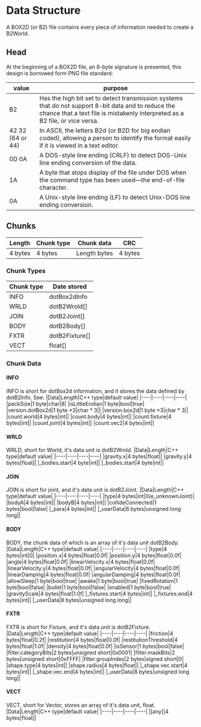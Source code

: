 # Data Structure
A BOX2D (or B2) file contains every piece of information needed to create a B2World. 

## Head
At the beginning of a BOX2D file, an 8-byte signature is presented, this design is borrowed form PNG file standard:

|value|purpose|
|----|----|
|B2|Has the high bit set to detect transmission systems that do not support 8-bit data and to reduce the chance that a text file is mistakenly interpreted as a B2 file, or vice versa.|
|42 32 (64 or 44)|In ASCII, the letters B2d (or B2D for big endian coded), allowing a person to identify the format easily if it is viewed in a text editor.|
|0D 0A|A DOS-style line ending (CRLF) to detect DOS-Unix line ending conversion of the data.|
|1A|A byte that stops display of the file under DOS when the command type has been used—the end-of-file character.|
|0A|A Unix-style line ending (LF) to detect Unix-DOS line ending conversion.|

## Chunks

|Length     |Chunk type     |Chunk data     |CRC        |
|----       |----           |----           |----       |
|4 bytes    |4 bytes        |Length bytes	|4 bytes    |

### Chunk Types

|Chunk type|Date stored|
|----|----|
|INFO|dotBox2dInfo|
|WRLD|dotB2Wrold[]|
|JOIN|dotB2Joint[]|
|BODY|dotB2Body[]|
|FXTR|dotB2Fixture[]|
|VECT|float[]|

### Chunk Data
#### INFO
INFO is short for dotBox2d information, and it stores the data defined by dotB2Info. See:
|Data|Length|C++ type|default value|
|----|----|----|----|
|packSize|1 byte|char|8|
|isLittleEndian|1 byte|bool|true|
|version.dotBox2d|1 byte *3|char * 3||
|version.box2d|1 byte *3|char * 3||
|count.world|4 bytes|int||
|count.body|4 bytes|int||
|count.fixture|4 bytes|int||
|count.joint|4 bytes|int||
|count.vec2|4 bytes|int||

#### WRLD
WRLD, short for World, it's data unit is dotB2Wrold.
|Data|Length|C++ type|default value|
|----|----|----|----|
|gravity.x|4 bytes|float||
|gravity.y|4 bytes|float||
|_bodies.start|4 byte|int||
|_bodies.start|4 byte|int||

#### JOIN
JOIN is short for joint, and it's data unit is dotB2Joint.
|Data|Length|C++ type|default value|
|----|----|----|----|
|type|4 bytes|int|0(e_unknownJoint)|
|bodyA|4 bytes|int||
|bodyB|4 bytes|int||
|collideConnected|1 bytes|bool|false|
|_para|4 bytes|int||
|_userData|8 bytes|unsigned long long||

#### BODY
BODY, the chunk data of which is an array of it's data unit dotB2Body.
|Data|Length|C++ type|default value|
|----|----|----|----|
|type|4 bytes|int|0|
|position.x|4 bytes|float|0.0f|
|position.y|4 bytes|float|0.0f|
|angle|4 bytes|float|0.0f|
|linearVelocity.x|4 bytes|float|0.0f|
|linearVelocity.y|4 bytes|float|0.0f|
|angularVelocity|4 bytes|float|0.0f|
|linearDamping|4 bytes|float|0.0f|
|angularDamping|4 bytes|float|0.0f|
|allowSleep|1 byte|bool|true|
|awake|1 byte|bool|true|
|fixedRotation|1 byte|bool|false|
|bullet|1 byte|bool|false|
|enabled|1 byte|bool|true|
|gravityScale|4 bytes|float|1.0f|
|_fixtures.start|4 bytes|int||
|_fixtures.end|4 bytes|int||
|_userData|8 bytes|unsigned long long||

#### FXTR
FXTR is short for Fixture, and it's data unit is dotB2Fixture.
|Data|Length|C++ type|default value|
|----|----|----|----|
|friction|4 bytes|float|0.2f|
|restitution|4 bytes|float|0.0f|
|restitutionThreshold|4 bytes|float|1.0f|
|density|4 bytes|float|0.0f|
|isSensor|1 bytes|bool|false|
|filter.categoryBits|2 bytes|unsigned short|0x0001|
|filter.maskBits|2 bytes|unsigned short|0xFFFF|
|filter.groupIndex|2 bytes|signed short|0|
|shape.type|4 bytes|int||
|shape.radius|4 bytes|float||
|_shape.vec.start|4 bytes|int||
|_shape.vec.end|4 bytes|int||
|_userData|8 bytes|unsigned long long||

#### VECT
VECT, short for Vector, stores an array of it's data unit, float.
|Data|Length|C++ type|default value|
|----|----|----|----|
|[any]|4 bytes|float||


